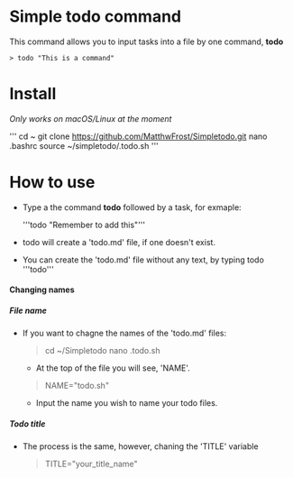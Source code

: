 # Simple todo command

This command allows you to input tasks into a file by one command, **todo**

    > todo "This is a command"

# Install

*Only works on macOS/Linux at the moment*

'''
    cd ~
    git clone https://github.com/MatthwFrost/Simpletodo.git
    nano .bashrc
    source ~/simpletodo/.todo.sh
'''

# How to use

- Type a the command **todo** followed by a task, for exmaple:

    '''todo "Remember to add this"'''

- todo will create a 'todo.md' file, if one doesn't exist.
- You can create the 'todo.md' file without any text, by typing todo
    '''todo'''

#### Changing names

##### File name
- If you want to chagne the names of the 'todo.md' files:
    > cd ~/Simpletodo
    > nano .todo.sh
    - At the top of the file you will see, 'NAME'.
    > NAME="todo.sh"
    - Input the name you wish to name your todo files.

##### Todo title
- The process is the same, however, chaning the 'TITLE' variable
    > TITLE="your_title_name"
